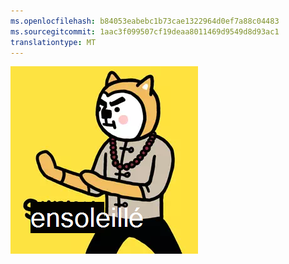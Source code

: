 ```yaml
---
ms.openlocfilehash: b84053eabebc1b73cae1322964d0ef7a88c04483
ms.sourcegitcommit: 1aac3f099507cf19deaa8011469d9549d8d93ac1
translationtype: MT
---
```

![image](test.png)
